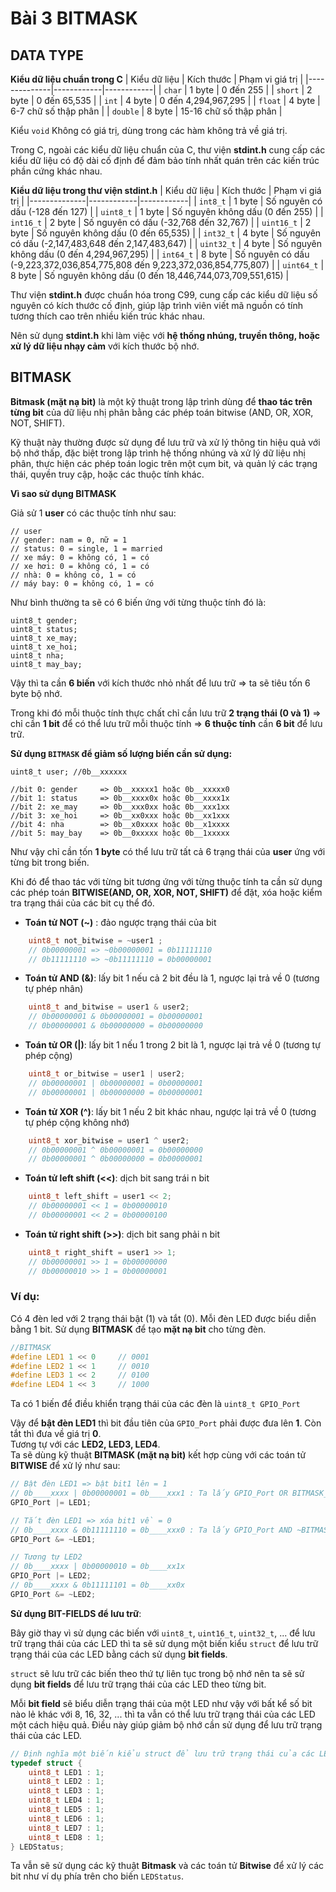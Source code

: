 
# Bài 3 BITMASK

## DATA TYPE

__Kiểu dữ liệu chuẩn trong C__
| Kiểu dữ liệu | Kích thước      | Phạm vi giá trị       |
|--------------|------------|------------|
| ```char```   | 1 byte     | 0 đến 255  |
| ```short```  | 2 byte     | 0 đến 65,535 |
| ```int```    | 4 byte     | 0 đến 4,294,967,295  |
| ```float```  | 4 byte     | 6-7 chữ số thập phân  |
| ```double``` | 8 byte     | 15-16 chữ số thập phân  |

Kiểu ```void``` Không có giá trị, dùng trong các hàm không trả về giá trị.

Trong C, ngoài các kiểu dữ liệu chuẩn của C, thư viện __stdint.h__ cung cấp các kiểu dữ liệu có độ dài cố định để đảm bảo tính nhất quán trên các kiến trúc phần cứng khác nhau.

__Kiểu dữ liệu trong thư viện stdint.h__
| Kiểu dữ liệu | Kích thước      | Phạm vi giá trị       |
|--------------|------------|------------|
| ```int8_t```   | 1 byte     | Số nguyên có dấu (-128 đến 127)  |
| ```uint8_t```  | 1 byte     | Số nguyên không dấu (0 đến 255) |
| ```int16_t```  | 2 byte     | Số nguyên có dấu (-32,768 đến 32,767)  |
| ```uint16_t``` | 2 byte     | Số nguyên không dấu (0 đến 65,535)  |
| ```int32_t```  | 4 byte     | Số nguyên có dấu (-2,147,483,648 đến 2,147,483,647)  |
| ```uint32_t``` | 4 byte     | Số nguyên không dấu (0 đến 4,294,967,295)  |
| ```int64_t```  | 8 byte     | Số nguyên có dấu (-9,223,372,036,854,775,808 đến 9,223,372,036,854,775,807) |
| ```uint64_t``` | 8 byte     | Số nguyên không dấu (0 đến 18,446,744,073,709,551,615) |

Thư viện __stdint.h__ được chuẩn hóa trong C99, cung cấp các kiểu dữ liệu số nguyên có kích thước cố định, giúp lập trình viên viết mã nguồn có tính tương thích cao trên nhiều kiến trúc khác nhau.  

Nên sử dụng __stdint.h__ khi làm việc với __hệ thống nhúng, truyền thông, hoặc xử lý dữ liệu nhạy cảm__ với kích thước bộ nhớ.


## BITMASK 

__Bitmask (mặt nạ bit)__ là một kỹ thuật trong lập trình dùng để __thao tác trên từng bit__ của dữ liệu nhị phân bằng các phép toán bitwise (AND, OR, XOR, NOT, SHIFT).  

Kỹ thuật này thường được sử dụng để lưu trữ và xử lý thông tin hiệu quả với bộ nhớ thấp, đặc biệt trong lập trình hệ thống nhúng và xử lý dữ liệu nhị phân, thực hiện các phép toán logic trên một cụm bit, và quản lý các trạng thái, quyền truy cập, hoặc các thuộc tính khác.

__Vì sao sử dụng BITMASK__

Giả sử 1 __user__ có các thuộc tính như sau:
```
// user
// gender: nam = 0, nữ = 1
// status: 0 = single, 1 = married
// xe máy: 0 = không có, 1 = có
// xe hơi: 0 = không có, 1 = có
// nhà: 0 = không có, 1 = có
// máy bay: 0 = không có, 1 = có
```
Như bình thường ta sẽ có 6 biến ứng với từng thuộc tính đó là:
```
uint8_t gender;
uint8_t status;
uint8_t xe_may;
uint8_t xe_hoi;
uint8_t nha;
uint8_t may_bay;
```
Vậy thì ta cần __6 biến__ với kích thước nhỏ nhất để lưu trữ => ta sẽ tiêu tốn 6 byte bộ nhớ.  

Trong khi đó mỗi thuộc tính thực chất chỉ cần lưu trữ __2 trạng thái (0 và 1)__ => chỉ cần __1 bit__ để có thể lưu trữ mỗi thuộc tính => __6 thuộc tính__ cần __6 bit__ để lưu trữ.  

__Sử dụng ```BITMASK``` để giảm số lượng biến cần sử dụng:__

```
uint8_t user; //0b__xxxxxx

//bit 0: gender     => 0b__xxxxx1 hoặc 0b__xxxxx0
//bit 1: status     => 0b__xxxx0x hoặc 0b__xxxx1x
//bit 2: xe_may     => 0b__xxx0xx hoặc 0b__xxx1xx
//bit 3: xe_hoi     => 0b__xx0xxx hoặc 0b__xx1xxx
//bit 4: nha        => 0b__x0xxxx hoặc 0b__x1xxxx
//bit 5: may_bay    => 0b__0xxxxx hoặc 0b__1xxxxx
```
Như vậy chỉ cần tốn __1 byte__ có thể lưu trữ tất cả 6 trạng thái của __user__ ứng với từng bit trong biến.

Khi đó để thao tác với từng bit tương ứng với từng thuộc tính ta cần sử dụng các phép toán __BITWISE(AND, OR, XOR, NOT, SHIFT)__  để đặt, xóa hoặc kiểm tra trạng thái của các bit cụ thể đó.  

* __Toán tử NOT (~)__ : đảo ngược trạng thái của bit  
```C
    uint8_t not_bitwise = ~user1 ;
    // 0b00000001 => ~0b00000001 = 0b11111110
    // 0b11111110 => ~0b11111110 = 0b00000001
```

* __Toán tử AND (&)__: lấy bit 1 nếu cả 2 bit đều là 1, ngược lại trả về 0 (tương tự phép nhân)  
```C
    uint8_t and_bitwise = user1 & user2;
    // 0b00000001 & 0b00000001 = 0b00000001
    // 0b00000001 & 0b00000000 = 0b00000000
```

* __Toán tử OR (|)__: lấy bit 1 nếu 1 trong 2 bit là 1, ngược lại trả về 0 (tương tự phép cộng)  
```C
    uint8_t or_bitwise = user1 | user2;
    // 0b00000001 | 0b00000001 = 0b00000001
    // 0b00000001 | 0b00000000 = 0b00000001
```

* __Toán tử XOR (^)__: lấy bit 1 nếu 2 bit khác nhau, ngược lại trả về 0 (tương tự phép cộng không nhớ)
```C
    uint8_t xor_bitwise = user1 ^ user2;
    // 0b00000001 ^ 0b00000001 = 0b00000000
    // 0b00000001 ^ 0b00000000 = 0b00000001
```

* __Toán tử left shift (<<)__: dịch bit sang trái n bit 
```C
    uint8_t left_shift = user1 << 2;
    // 0b00000001 << 1 = 0b00000010
    // 0b00000001 << 2 = 0b00000100
```

* __Toán tử right shift (>>)__: dịch bit sang phải n bit
```C
    uint8_t right_shift = user1 >> 1;
    // 0b00000001 >> 1 = 0b00000000
    // 0b00000010 >> 1 = 0b00000001
```

### Ví dụ:
Có 4 đèn led với 2 trạng thái bật (1) và tắt (0). Mỗi đèn LED được biểu diễn bằng 1 bit. Sử dụng __BITMASK__ để tạo __mặt nạ bit__ cho từng đèn.

```c
//BITMASK
#define LED1 1 << 0     // 0001
#define LED2 1 << 1     // 0010
#define LED3 1 << 2     // 0100
#define LED4 1 << 3     // 1000
```

Ta có 1 biến để điều khiển trạng thái của các đèn là ```uint8_t GPIO_Port```  

Vậy để __bật đèn LED1__ thì bit đầu tiên của ```GPIO_Port``` phải được đưa lên __1__. Còn tắt thì đưa về giá trị __0__.  
Tương tự với các __LED2, LED3, LED4__.  
Ta sẽ dùng kỹ thuật __BITMASK (mặt nạ bit)__ kết hợp cùng với các toán tử __BITWISE__ để xử lý như sau:

```c
// Bật đèn LED1 => bật bit1 lên = 1
// 0b____xxxx | 0b00000001 = 0b____xxx1 : Ta lấy GPIO_Port OR BITMASK_LED1 (x | 1 = 1) => bật bit1 lên = 1
GPIO_Port |= LED1;

// Tắt đèn LED1 => xóa bit1 về = 0
// 0b____xxxx & 0b11111110 = 0b____xxx0 : Ta lấy GPIO_Port AND ~BITMASK_LED1 (x & 0 = 0) => xóa bit1 về = 0
GPIO_Port &= ~LED1;

// Tương tự LED2
// 0b____xxxx | 0b00000010 = 0b____xx1x
GPIO_Port |= LED2;
// 0b____xxxx & 0b11111101 = 0b____xx0x
GPIO_Port &= ~LED2;
```

__Sử dụng BIT-FIELDS để lưu trữ__:

Bây giờ thay vì sử dụng các biến với ```uint8_t```, ```uint16_t```, ```uint32_t```, ... để lưu trữ trạng thái của các LED thì ta sẽ sử dụng một biến kiểu ```struct``` để lưu trữ trạng thái của các LED bằng cách sử dụng __bit fields__.  

```struct``` sẽ lưu trữ các biến theo thứ tự liên tục trong bộ nhớ nên ta sẽ sử dụng __bit fields__ để lưu trữ trạng thái của các LED theo từng bit. 

Mỗi __bit field__ sẽ biểu diễn trạng thái của một LED như vậy với bất kể số bit nào lẻ khác với 8, 16, 32, ... thì ta vẫn có thể lưu trữ trạng thái của các LED một cách hiệu quả. Điều này giúp giảm bộ nhớ cần sử dụng để lưu trữ trạng thái của các LED.

```C
// Định nghĩa một biến kiểu struct để lưu trữ trạng thái của các LED bằng cách sử dụng bit fields
typedef struct {
    uint8_t LED1 : 1;   
    uint8_t LED2 : 1;
    uint8_t LED3 : 1;
    uint8_t LED4 : 1;
    uint8_t LED5 : 1;
    uint8_t LED6 : 1;
    uint8_t LED7 : 1;
    uint8_t LED8 : 1;
} LEDStatus;
```
Ta vẫn sẽ sử dụng các kỹ thuật __Bitmask__ và các toán tử __Bitwise__ để xử lý các bit như ví dụ phía trên cho biến ```LEDStatus```.